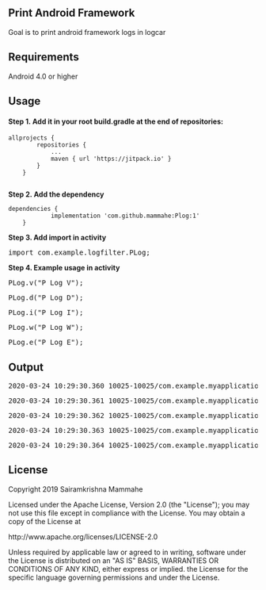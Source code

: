 <h2><strong>Print Android Framework</strong></h2>
<p>Goal is to print android framework logs in logcar</p>
<h2><strong>Requirements</strong></h2>
<p>Android 4.0 or higher&nbsp;</p>
<h2><strong> Usage</strong></h2>
<h4><strong>Step 1.&nbsp;</strong>Add it in your root build.gradle at the end of repositories:</h4>
<pre class="kode language-css code-toolbar"><code class=" kode language-css"><span class="token selector">allprojects</span> <span class="token punctuation">{</span>
		<span class="token selector">repositories</span> <span class="token punctuation">{</span>
			<span class="token selector">...
			maven</span> <span class="token punctuation">{</span> url <span class="token string">'https://jitpack.io'</span> <span class="token punctuation">}</span>
		<span class="token punctuation">}</span>
	<span class="token punctuation">}<br /><br /></span></code></pre>
<p><strong>Step 2.&nbsp;Add the dependency</strong></p>
<pre class="kode code-toolbar  language-css"><code id="depCodeGradle" class=" kode  language-css"><span class="token selector">dependencies</span> <span class="token punctuation">{</span>
	        implementation <span class="token string">'com.github.mammahe:Plog:1'</span>
	<span class="token punctuation">}</span></code></pre>
<p><strong>Step 3. Add import in activity</strong></p>
<pre>import com.example.logfilter.PLog;</pre>
<p><strong>Step 4. Example usage in activity</strong></p>
<pre>PLog.v("P Log V");</pre>
<pre>PLog.d("P Log D");</pre>
<pre>PLog.i("P Log I");</pre>
<pre>PLog.w("P Log W");</pre>
<pre>PLog.e("P Log E");</pre>

<h2>Output</h2>
<p><pre>2020-03-24 10:29:30.360 10025-10025/com.example.myapplication V/com.example.myapplication.MainActivity: 2020-03-24 10:29:30.359 com.example.myapplication.MainActivity#onCreate:18 P Log V</pre></p>
<p><pre>2020-03-24 10:29:30.361 10025-10025/com.example.myapplication V/com.example.myapplication.MainActivity: 2020-03-24 10:29:30.360 com.example.myapplication.MainActivity#onCreate:19 P Log D</pre></p>
<p><pre>2020-03-24 10:29:30.362 10025-10025/com.example.myapplication V/com.example.myapplication.MainActivity: 2020-03-24 10:29:30.361 com.example.myapplication.MainActivity#onCreate:20 P Log I</pre></p>
<p><pre>2020-03-24 10:29:30.363 10025-10025/com.example.myapplication V/com.example.myapplication.MainActivity: 2020-03-24 10:29:30.362 com.example.myapplication.MainActivity#onCreate:21 P Log W</pre></p>
<p><pre>2020-03-24 10:29:30.364 10025-10025/com.example.myapplication V/com.example.myapplication.MainActivity: 2020-03-24 10:29:30.363 com.example.myapplication.MainActivity#onCreate:22 P Log E</pre></p>
<h2>License</h2>
<p>Copyright 2019 Sairamkrishna Mammahe</p>
<p>Licensed under the Apache License, Version 2.0 (the "License"); you may not use this file except in compliance with the License. You may obtain a copy of the License at</p>
<p>http://www.apache.org/licenses/LICENSE-2.0</p>
<p>Unless required by applicable law or agreed to in writing, software under the License is distributed on an "AS IS" BASIS, WARRANTIES OR CONDITIONS OF ANY KIND, either express or implied. the License for the specific language governing permissions and under the License.</p>
